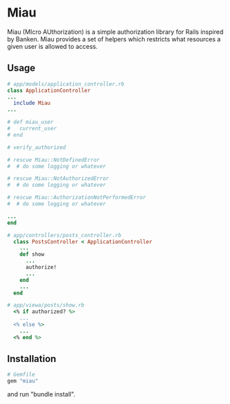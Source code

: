 # Miau

Miau (MIcro AUthorization) is a simple authorization library for Rails
inspired by Banken.
Miau provides a set of helpers which restricts what resources
a given user is allowed to access.

## Usage

~~~ ruby
# app/models/application_controller.rb
class ApplicationController
...
  include Miau
...

# def miau_user
#   current_user
# end

# verify_authorized

# rescue Miau::NotDefinedError
#  # do some logging or whatever

# rescue Miau::NotAuthorizedError
#  # do some logging or whatever

# rescue Miau::AuthorizationNotPerformedError
#  # do some logging or whatever

...
end
~~~

~~~ ruby
# app/controllers/posts_controller.rb
  class PostsController < ApplicationController
    ...
    def show
      ...
      authorize!
      ...
    end
    ...
  end
~~~

~~~ ruby
# app/viewa/posts/show.rb
  <% if authorized? %>
    ...
  <% else %>
    ...
  <% end %>
~~~

## Installation

``` ruby
# Gemfile
gem "miau"
```
and run "bundle install".
